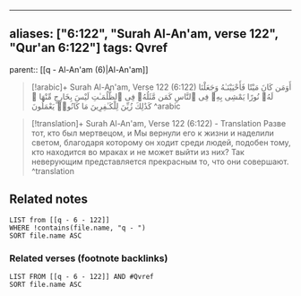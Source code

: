 
---
aliases: ["6:122", "Surah Al-An'am, verse 122", "Qur'an 6:122"]
tags: Qvref
---

parent:: [[q - Al-An'am (6)|Al-An'am]]

> [!arabic]+ Surah Al-An'am, Verse 122 (6:122)
> <span class="quran-arabic">أَوَمَن كَانَ مَيْتًا فَأَحْيَيْنَـٰهُ وَجَعَلْنَا لَهُۥ نُورًا يَمْشِى بِهِۦ فِى ٱلنَّاسِ كَمَن مَّثَلُهُۥ فِى ٱلظُّلُمَـٰتِ لَيْسَ بِخَارِجٍ مِّنْهَا ۚ كَذَٰلِكَ زُيِّنَ لِلْكَـٰفِرِينَ مَا كَانُوا۟ يَعْمَلُونَ</span>
^arabic

> [!translation]+ Surah Al-An'am, Verse 122 (6:122) - Translation
> Разве тот, кто был мертвецом, и Мы вернули его к жизни и наделили светом, благодаря которому он ходит среди людей, подобен тому, кто находится во мраках и не может выйти из них? Так неверующим представляется прекрасным то, что они совершают.
^translation



## Related notes
```dataview
LIST from [[q - 6 - 122]]
WHERE !contains(file.name, "q - ")
SORT file.name ASC
```

### Related verses (footnote backlinks)
```dataview
LIST FROM [[q - 6 - 122]] AND #Qvref
SORT file.name ASC
```

